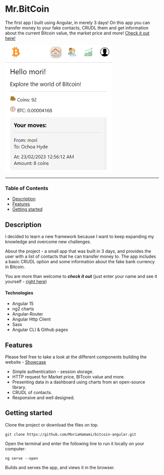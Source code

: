 # Mr.BitCoin
The first app I built using Angular, in merely 3 days! On this app you can transfer money to your fake contacts, CRUDL them and get information about the current Bitcoin value, the market price and more!
[Check it out here!](https://moriahamami.github.io/Mr.BitCoin-Angular/ "Github pages link")

![Homepage image](src/assets/imgs/homepage-img.png "Homepage image")
___

### Table of Contents
- [Description](#description)
- [Features](#features)
- [Getting started](#getting-started)

## Description
I decided to learn a new framework because I want to keep expanding my knowledge and overcome new challenges. 

About the project - a small app that was built in 3 days, and provides the user with a list of contacts that he can transfer money to. The app includes a basic CRUDL option and some information about the fake bank currency in Bitcoin.

You are more than welcome to ***check it out*** (just enter your name and see it yourself - [right here](https://moriahamami.github.io/bitcoin-angular/ "Github pages link"))



#### Technologies

- Angular 15
- ng2 charts
- Angular-Router
- Angular Http Client
- Sass
- Angular CLI & Github pages

## Features
Please feel free to take a look at the different components building the website - [Showcase](#showcase)

- Simple authentication - session storage.
- HTTP request for Market price, BITcoin value and more.
- Presenting data in a dashboard using charts from an open-source library.
- CRUDL of contacts.
- Responsive and well designed.


## Getting started
Clone the project or download the files on top.
```
git clone https://github.com/MoriaHamami/bitcoin-angular.git
```
Open the terminal and enter the following line to run it locally on your computer:
```
ng serve --open
```
Builds and serves the app, and views it in the browser.
